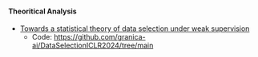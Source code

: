 
#### Theoritical Analysis

- [Towards a statistical theory of data selection under weak supervision](https://arxiv.org/abs/2309.14563)
    - Code: https://github.com/granica-ai/DataSelectionICLR2024/tree/main